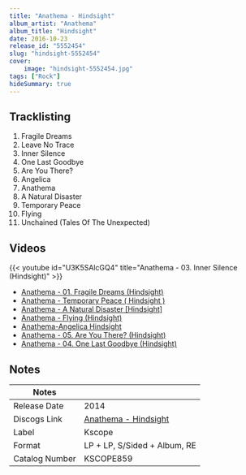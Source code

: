 ```yaml
---
title: "Anathema - Hindsight"
album_artist: "Anathema"
album_title: "Hindsight"
date: 2016-10-23
release_id: "5552454"
slug: "hindsight-5552454"
cover:
    image: "hindsight-5552454.jpg"
tags: ["Rock"]
hideSummary: true
---
```


## Tracklisting
1. Fragile Dreams
2. Leave No Trace
3. Inner Silence
4. One Last Goodbye
5. Are You There?
6. Angelica
7. Anathema
8. A Natural Disaster
9. Temporary Peace
10. Flying
11. Unchained (Tales Of The Unexpected)

## Videos
{{< youtube id="U3K5SAlcGQ4" title="Anathema - 03. Inner Silence (Hindsight)" >}}
- [Anathema - 01. Fragile Dreams (Hindsight)](https://www.youtube.com/watch?v=08SWLhoBTwE)
- [Anathema - Temporary Peace ( Hindsight )](https://www.youtube.com/watch?v=AXeB7LAcPKI)
- [Anathema - A Natural Disaster [Hindsight]](https://www.youtube.com/watch?v=dNd4mq2HvoE)
- [Anathema - Flying (Hindsight)](https://www.youtube.com/watch?v=wQmwfiEvOgE)
- [Anathema-Angelica Hindsight](https://www.youtube.com/watch?v=WicH4P8HxTI)
- [Anathema - 05. Are You There? (Hindsight)](https://www.youtube.com/watch?v=wI_RIhF2nOw)
- [Anathema - 04. One Last Goodbye (Hindsight)](https://www.youtube.com/watch?v=msEND_xgNt0)

## Notes

| Notes          |             |
| ---------------| ----------- |
| Release Date   | 2014 |
| Discogs Link   | [Anathema - Hindsight](https://www.discogs.com/release/5552454) |
| Label          | Kscope |
| Format         | LP + LP, S/Sided + Album, RE |
| Catalog Number | KSCOPE859 |

